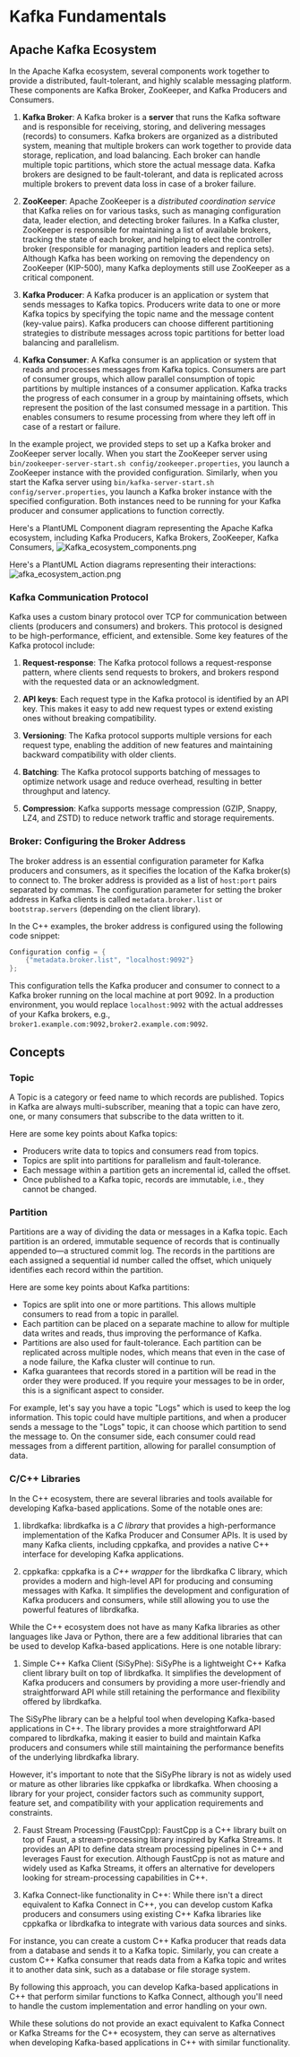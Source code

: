 # Kafka Fundamentals

## Apache Kafka Ecosystem

In the Apache Kafka ecosystem, several components work together to provide a distributed, fault-tolerant, and highly scalable messaging platform. These components are Kafka Broker, ZooKeeper, and Kafka Producers and Consumers.

1. **Kafka Broker**: A Kafka broker is a **server** that runs the Kafka software and is responsible for receiving, storing, and delivering messages (records) to consumers. Kafka brokers are organized as a distributed system, meaning that multiple brokers can work together to provide data storage, replication, and load balancing. Each broker can handle multiple topic partitions, which store the actual message data. Kafka brokers are designed to be fault-tolerant, and data is replicated across multiple brokers to prevent data loss in case of a broker failure.

2. **ZooKeeper**: Apache ZooKeeper is a *distributed coordination service* that Kafka relies on for various tasks, such as managing configuration data, leader election, and detecting broker failures. In a Kafka cluster, ZooKeeper is responsible for maintaining a list of available brokers, tracking the state of each broker, and helping to elect the controller broker (responsible for managing partition leaders and replica sets). Although Kafka has been working on removing the dependency on ZooKeeper (KIP-500), many Kafka deployments still use ZooKeeper as a critical component.

3. **Kafka Producer**: A Kafka producer is an application or system that sends messages to Kafka topics. Producers write data to one or more Kafka topics by specifying the topic name and the message content (key-value pairs). Kafka producers can choose different partitioning strategies to distribute messages across topic partitions for better load balancing and parallelism.

4. **Kafka Consumer**: A Kafka consumer is an application or system that reads and processes messages from Kafka topics. Consumers are part of consumer groups, which allow parallel consumption of topic partitions by multiple instances of a consumer application. Kafka tracks the progress of each consumer in a group by maintaining offsets, which represent the position of the last consumed message in a partition. This enables consumers to resume processing from where they left off in case of a restart or failure.

In the example project, we provided steps to set up a Kafka broker and ZooKeeper server locally. When you start the ZooKeeper server using `bin/zookeeper-server-start.sh config/zookeeper.properties`, you launch a ZooKeeper instance with the provided configuration. Similarly, when you start the Kafka server using `bin/kafka-server-start.sh config/server.properties`, you launch a Kafka broker instance with the specified configuration. Both instances need to be running for your Kafka producer and consumer applications to function correctly.

Here's a PlantUML Component diagram representing the Apache Kafka ecosystem, including Kafka Producers, Kafka Brokers, ZooKeeper, Kafka Consumers,
![Kafka_ecosystem_components.png](Kafka_ecosystem_components.png)

Here's a PlantUML Action diagrams representing their interactions:
![afka_ecosystem_action.png](Kafka_ecosystem_action.png)

### Kafka Communication Protocol

Kafka uses a custom binary protocol over TCP for communication between clients (producers and consumers) and brokers. This protocol is designed to be high-performance, efficient, and extensible. Some key features of the Kafka protocol include:

1. **Request-response**: The Kafka protocol follows a request-response pattern, where clients send requests to brokers, and brokers respond with the requested data or an acknowledgment.

2. **API keys**: Each request type in the Kafka protocol is identified by an API key. This makes it easy to add new request types or extend existing ones without breaking compatibility.

3. **Versioning**: The Kafka protocol supports multiple versions for each request type, enabling the addition of new features and maintaining backward compatibility with older clients.

4. **Batching**: The Kafka protocol supports batching of messages to optimize network usage and reduce overhead, resulting in better throughput and latency.

5. **Compression**: Kafka supports message compression (GZIP, Snappy, LZ4, and ZSTD) to reduce network traffic and storage requirements.

### Broker: Configuring the Broker Address

The broker address is an essential configuration parameter for Kafka producers and consumers, as it specifies the location of the Kafka broker(s) to connect to. The broker address is provided as a list of `host:port` pairs separated by commas. The configuration parameter for setting the broker address in Kafka clients is called `metadata.broker.list` or `bootstrap.servers` (depending on the client library).

In the C++ examples, the broker address is configured using the following code snippet:

```cpp
Configuration config = {
    {"metadata.broker.list", "localhost:9092"}
};
```

This configuration tells the Kafka producer and consumer to connect to a Kafka broker running on the local machine at port 9092. In a production environment, you would replace `localhost:9092` with the actual addresses of your Kafka brokers, e.g., `broker1.example.com:9092,broker2.example.com:9092`.

## Concepts

### **Topic**

A Topic is a category or feed name to which records are published. Topics in Kafka are always multi-subscriber, meaning that a topic can have zero, one, or many consumers that subscribe to the data written to it.

Here are some key points about Kafka topics:

- Producers write data to topics and consumers read from topics.
- Topics are split into partitions for parallelism and fault-tolerance.
- Each message within a partition gets an incremental id, called the offset.
- Once published to a Kafka topic, records are immutable, i.e., they cannot be changed.

### **Partition**

Partitions are a way of dividing the data or messages in a Kafka topic. Each partition is an ordered, immutable sequence of records that is continually appended to—a structured commit log. The records in the partitions are each assigned a sequential id number called the offset, which uniquely identifies each record within the partition.

Here are some key points about Kafka partitions:

- Topics are split into one or more partitions. This allows multiple consumers to read from a topic in parallel.
- Each partition can be placed on a separate machine to allow for multiple data writes and reads, thus improving the performance of Kafka.
- Partitions are also used for fault-tolerance. Each partition can be replicated across multiple nodes, which means that even in the case of a node failure, the Kafka cluster will continue to run.
- Kafka guarantees that records stored in a partition will be read in the order they were produced. If you require your messages to be in order, this is a significant aspect to consider.

For example, let's say you have a topic "Logs" which is used to keep the log information. This topic could have multiple partitions, and when a producer sends a message to the "Logs" topic, it can choose which partition to send the message to. On the consumer side, each consumer could read messages from a different partition, allowing for parallel consumption of data.

### C/C++ Libraries

In the C++ ecosystem, there are several libraries and tools available for developing Kafka-based applications. Some of the notable ones are:

1. librdkafka: librdkafka is a *C library* that provides a high-performance implementation of the Kafka Producer and Consumer APIs. It is used by many Kafka clients, including cppkafka, and provides a native C++ interface for developing Kafka applications.

2. cppkafka: cppkafka is a *C++ wrapper* for the librdkafka C library, which provides a modern and high-level API for producing and consuming messages with Kafka. It simplifies the development and configuration of Kafka producers and consumers, while still allowing you to use the powerful features of librdkafka.

While the C++ ecosystem does not have as many Kafka libraries as other languages like Java or Python, there are a few additional libraries that can be used to develop Kafka-based applications. Here is one notable library:

1. Simple C++ Kafka Client (SiSyPhe): SiSyPhe is a lightweight C++ Kafka client library built on top of librdkafka. It simplifies the development of Kafka producers and consumers by providing a more user-friendly and straightforward API while still retaining the performance and flexibility offered by librdkafka.

The SiSyPhe library can be a helpful tool when developing Kafka-based applications in C++. The library provides a more straightforward API compared to librdkafka, making it easier to build and maintain Kafka producers and consumers while still maintaining the performance benefits of the underlying librdkafka library.

However, it's important to note that the SiSyPhe library is not as widely used or mature as other libraries like cppkafka or librdkafka. When choosing a library for your project, consider factors such as community support, feature set, and compatibility with your application requirements and constraints.

2. Faust Stream Processing (FaustCpp): FaustCpp is a C++ library built on top of Faust, a stream-processing library inspired by Kafka Streams. It provides an API to define data stream processing pipelines in C++ and leverages Faust for execution. Although FaustCpp is not as mature and widely used as Kafka Streams, it offers an alternative for developers looking for stream-processing capabilities in C++.

3. Kafka Connect-like functionality in C++: While there isn't a direct equivalent to Kafka Connect in C++, you can develop custom Kafka producers and consumers using existing C++ Kafka libraries like cppkafka or librdkafka to integrate with various data sources and sinks.

For instance, you can create a custom C++ Kafka producer that reads data from a database and sends it to a Kafka topic. Similarly, you can create a custom C++ Kafka consumer that reads data from a Kafka topic and writes it to another data sink, such as a database or file storage system.

By following this approach, you can develop Kafka-based applications in C++ that perform similar functions to Kafka Connect, although you'll need to handle the custom implementation and error handling on your own.

While these solutions do not provide an exact equivalent to Kafka Connect or Kafka Streams for the C++ ecosystem, they can serve as alternatives when developing Kafka-based applications in C++ with similar functionality.
